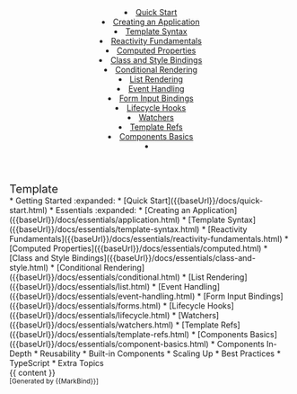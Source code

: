 <head-bottom>
  <link rel="stylesheet" href="{{baseUrl}}/stylesheets/main.css">
</head-bottom>

<header sticky>
  <navbar type="dark">
    <!-- <a slot="brand" href="{{baseUrl}}/index.html" title="Home" class="navbar-brand">Your Logo</a> -->
    <li><a href="{{baseUrl}}/docs/quick-start.html" class="nav-link">Quick Start</a></li>
    <dropdown header="Essentials" class="nav-link">
      <li><a href="{{baseUrl}}/docs/essentials/application.html" class="dropdown-item">Creating an Application</a></li>
      <li><a href="{{baseUrl}}/docs/essentials/template-syntax.html" class="dropdown-item">Template Syntax</a></li>
      <li><a href="{{baseUrl}}/docs/essentials/reactivity-fundamentals.html" class="dropdown-item">Reactivity Fundamentals</a></li>
      <li><a href="{{baseUrl}}/docs/essentials/computed.html" class="dropdown-item">Computed Properties</a></li>
      <li><a href="{{baseUrl}}/docs/essentials/class-and-style.html" class="dropdown-item">Class and Style Bindings</a></li>
      <li><a href="{{baseUrl}}/docs/essentials/conditional.html" class="dropdown-item">Conditional Rendering</a></li>
      <li><a href="{{baseUrl}}/docs/essentials/list.html" class="dropdown-item">List Rendering</a></li>
      <li><a href="{{baseUrl}}/docs/essentials/event-handling.html" class="dropdown-item">Event Handling</a></li>
      <li><a href="{{baseUrl}}/docs/essentials/forms.html" class="dropdown-item">Form Input Bindings</a></li>
      <li><a href="{{baseUrl}}/docs/essentials/lifecycle.html" class="dropdown-item">Lifecycle Hooks</a></li>
      <li><a href="{{baseUrl}}/docs/essentials/watchers.html" class="dropdown-item">Watchers</a></li>
      <li><a href="{{baseUrl}}/docs/essentials/template-refs.html" class="dropdown-item">Template Refs</a></li>
      <li><a href="{{baseUrl}}/docs/essentials/component-basics.html" class="dropdown-item">Components Basics</a></li>
    </dropdown>
    <li slot="right">
      <form class="navbar-form">
        <searchbar :data="searchData" placeholder="Search" :on-hit="searchCallback" menu-align-right></searchbar>
      </form>
    </li>
  </navbar>
</header>

<div id="flex-body">
  <nav id="site-nav">
    <div class="site-nav-top">
      <div class="fw-bold mb-2" style="font-size: 1.25rem;">Template</div>
    </div>
    <div class="nav-component slim-scroll">
      <site-nav>
<!-- * [Home :house:]({{ baseUrl }}/index.html) -->
* Getting Started :expanded:
  * [Quick Start]({{baseUrl}}/docs/quick-start.html)
* Essentials :expanded:
  * [Creating an Application]({{baseUrl}}/docs/essentials/application.html)
  * [Template Syntax]({{baseUrl}}/docs/essentials/template-syntax.html)
  * [Reactivity Fundamentals]({{baseUrl}}/docs/essentials/reactivity-fundamentals.html)
  * [Computed Properties]({{baseUrl}}/docs/essentials/computed.html)
  * [Class and Style Bindings]({{baseUrl}}/docs/essentials/class-and-style.html)
  * [Conditional Rendering]({{baseUrl}}/docs/essentials/conditional.html)
  * [List Rendering]({{baseUrl}}/docs/essentials/list.html)
  * [Event Handling]({{baseUrl}}/docs/essentials/event-handling.html)
  * [Form Input Bindings]({{baseUrl}}/docs/essentials/forms.html)
  * [Lifecycle Hooks]({{baseUrl}}/docs/essentials/lifecycle.html)
  * [Watchers]({{baseUrl}}/docs/essentials/watchers.html)
  * [Template Refs]({{baseUrl}}/docs/essentials/template-refs.html)
  * [Components Basics]({{baseUrl}}/docs/essentials/component-basics.html)
* Components In-Depth
* Reusability
* Built-in Components
* Scaling Up
* Best Practices
* TypeScript
* Extra Topics
      </site-nav>
    </div>
  </nav>
  <div id="content-wrapper">
    {{ content }}
  </div>
  <nav id="page-nav">
    <div class="nav-component slim-scroll">
      <page-nav />
    </div>
  </nav>
</div>

<footer>
  <!-- Support MarkBind by including a link to us on your landing page! -->
  <div class="text-center">
    <small>[Generated by {{MarkBind}}]</small>
  </div>
</footer>
